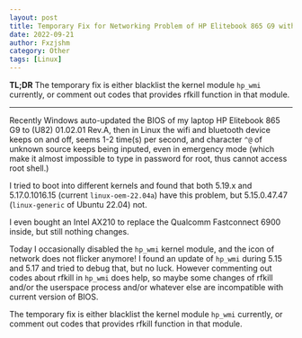 ```yaml
---
layout: post
title: Temporary Fix for Networking Problem of HP Elitebook 865 G9 with Updated BIOS on Linux 
date: 2022-09-21
author: Fxzjshm
category: Other
tags: [Linux]
---
```


**TL;DR** The temporary fix is either blacklist the kernel module `hp_wmi` currently, or comment out codes that provides rfkill function in that module.

---

Recently Windows auto-updated the BIOS of my laptop HP Elitebook 865 G9 to (U82) 01.02.01 Rev.A, 
then in Linux the wifi and bluetooth device keeps on and off, seems 1-2 time(s) per second,
and character `^@` of unknown source keeps being inputed, even in emergency mode 
(which make it almost impossible to type in password for root, thus cannot access root shell.)

I tried to boot into different kernels and found that both 5.19.x and 5.17.0.1016.15 (current `linux-oem-22.04a`) have this problem, but 5.15.0.47.47 (`linux-generic` of Ubuntu 22.04) not. 

I even bought an Intel AX210 to replace the Qualcomm Fastconnect 6900 inside, but still nothing changes.

Today I occasionally disabled the `hp_wmi` kernel module, 
and the icon of network does not flicker anymore! 
I found an update of `hp_wmi` during 5.15 and 5.17 and tried to debug that, but no luck. 
However commenting out codes about rfkill in `hp_wmi` does help, 
so maybe some changes of rfkill and/or the userspace process and/or whatever else 
are incompatible with current version of BIOS.

The temporary fix is either blacklist the kernel module `hp_wmi` currently, or comment out codes that provides rfkill function in that module.
